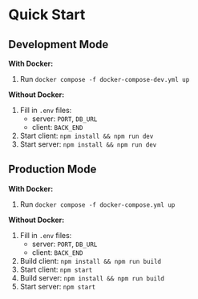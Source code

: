 # Quick Start

## Development Mode

**With Docker:**

1.  Run  `docker compose -f docker-compose-dev.yml up`

**Without Docker:**

1.  Fill in  `.env`  files:
    -   server:  `PORT`,  `DB_URL`
    -   client:  `BACK_END`
2.  Start client:  `npm install && npm run dev`
3.  Start server:  `npm install && npm run dev`

## Production Mode

**With Docker:**

1.  Run  `docker compose -f docker-compose.yml up`

**Without Docker:**

1.  Fill in  `.env`  files:
    -   server:  `PORT`,  `DB_URL`
    -   client:  `BACK_END`
2.  Build client:  `npm install && npm run build`
3.  Start client:  `npm start`
4.  Build server:  `npm install && npm run build`
5.  Start server:  `npm start`
